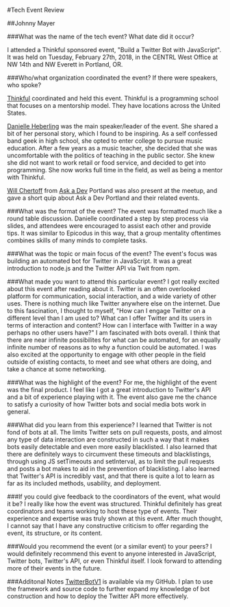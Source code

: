 #Tech Event Review

##Johnny Mayer

###What was the name of the tech event? What date did it occur?

I attended a Thinkful sponsored event, "Build a Twitter Bot with JavaScript".  It was held on Tuesday, February 27th, 2018, in the CENTRL West Office at NW 14th and NW Everett in Portland, OR.

###Who/what organization coordinated the event? If there were speakers, who spoke?

[Thinkful](http://www.thinkful.com) coordinated and held this event.  Thinkful is a programming school that focuses on a mentorship model.  They have locations across the United States.

[Danielle Heberling](https://danielleheberling.xyz/) was the main speaker/leader of the event.  She shared a bit of her personal story, which I found to be inspiring.  As a self confessed band geek in high school, she opted to enter college to pursue music education.  After a few years as a music teacher, she decided that she was uncomfortable with the politics of teaching in the public sector.  She knew she did not want to work retail or food service, and decided to get into programming.  She now works full time in the field, as well as being a mentor with Thinkful.

[Will Chertoff](http://www.willchertoff.com/) from [Ask a Dev](https://askadev.org/) Portland was also present at the meetup, and gave a short quip about Ask a Dev Portland and their related events.

###What was the format of the event?
The event was formatted much like a round table discussion.  Danielle coordinated a step by step process via slides, and attendees were encouraged to assist each other and provide tips.  It was similar to Epicodus in this way, that a group mentality oftentimes combines skills of many minds to complete tasks.

###What was the topic or main focus of the event?
The event's focus was building an automated bot for Twitter in JavaScript.  It was a great introduction to node.js and the Twitter API via Twit from npm.

###What made you want to attend this particular event?
I got really excited about this event after reading about it.  Twitter is an often overlooked platform for communication, social interaction, and a wide variety of other uses.  There is nothing much like Twitter anywhere else on the internet.  Due to this fascination, I thought to myself, "How can I engage Twitter on a different level than I am used to?  What can I offer Twitter and its users in terms of interaction and content?  How can I interface with Twitter in a way perhaps no other users have?"  I am fascinated with bots overall.  I think that there are near infinite possibilites for what can be automated, for an equally infinite number of reasons as to why a function could be automated.  I was also excited at the opportunity to engage with other people in the field outside of existing contacts, to meet and see what others are doing, and take a chance at some networking.

###What was the highlight of the event?
For me, the highlight of the event was the final product.  I feel like I got a great introduction to Twitter's API and a bit of experience playing with it.  The event also gave me the chance to satisfy a curiosity of how Twitter bots and social media bots work in general.

###What did you learn from this experience?
I learned that Twitter is not fond of bots at all.  The limits Twitter sets on pull requests, posts, and almost any type of data interaction are constructed in such a way that it makes bots easily detectable and even more easily blacklisted.  I also learned that there are definitely ways to circumvent these timeouts and blacklistings, through using JS setTimeouts and setInterval, as to limit the pull requests and posts a bot makes to aid in the prevention of blacklisting.  I also learned that Twitter's API is incredibly vast, and that there is quite a lot to learn as far as its included methods, usability, and deployment.

###If you could give feedback to the coordinators of the event, what would it be?
I really like how the event was structured.  Thinkful definitely has great coordinators and teams working to host these type of events.  Their experience and expertise was truly shown at this event.  After much thought, I cannot say that I have any constructive criticism to offer regarding the event, its structure, or its content.

###Would you recommend the event (or a similar event) to your peers?
I would definitely recommend this event to anyone interested in JavaScript, Twitter bots, Twitter's API, or even Thinkful itself.  I look forward to attending more of their events in the future.

###Additonal Notes
[TwitterBotV1](https://github.com/johnnymayer/TwitterBotV1) is available via my GitHub.  I plan to use the framework and source code to further expand my knowledge of bot construction and how to deploy the Twitter API more effectively.
